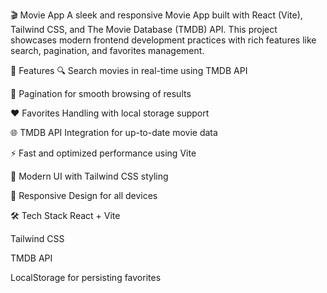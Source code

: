 🎬 Movie App
A sleek and responsive Movie App built with React (Vite), Tailwind CSS, and The Movie Database (TMDB) API. This project showcases modern frontend development practices with rich features like search, pagination, and favorites management.

🚀 Features
🔍 Search movies in real-time using TMDB API

📄 Pagination for smooth browsing of results

❤️ Favorites Handling with local storage support

🌐 TMDB API Integration for up-to-date movie data

⚡ Fast and optimized performance using Vite

🎨 Modern UI with Tailwind CSS styling

📱 Responsive Design for all devices

🛠️ Tech Stack
React + Vite

Tailwind CSS

TMDB API

LocalStorage for persisting favorites
